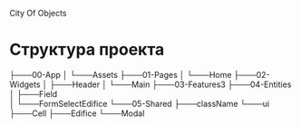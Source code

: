 City Of Objects

# Структура проекта


├───00-App
│   └───Assets
├───01-Pages
│   └───Home
├───02-Widgets
│   ├───Header
│   └───Main
├───03-FeaturesЗ
├───04-Entities
│   ├───Field    
│   └───FormSelectEdifice
└───05-Shared
    ├───className
    └───ui
        ├───Cell
        ├───Edifice
        └───Modal